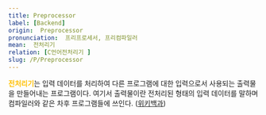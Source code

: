 ```yaml
---
title: Preprocessor
label: [Backend]
origin:  Preprocessor
pronunciation:  프리프로세서, 프리컴파일러
mean:  전처리기
relation: [C언어전처리기 ]
slug: /P/Preprocessor
---
```


<content>
<p><span style="color:#FFBF00; font-weight:bold;">전처리기</span>는 입력 데이터를 처리하여 다른 프로그램에 대한 입력으로서 사용되는 출력물을 만들어내는 프로그램이다. 여기서 출력물이란 전처리된 형태의 입력 데이터를 말하며 컴파일러와 같은 차후 프로그램들에 쓰인다. (<a href="https://en.wikipedia.org/wiki/Preprocessor">위키백과</a>)</p>
</content>
